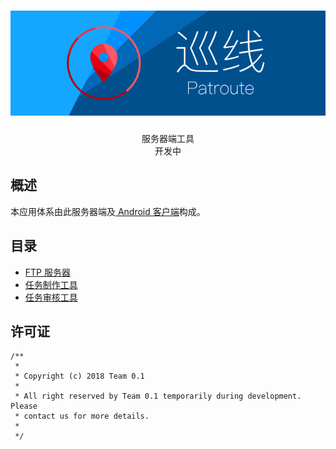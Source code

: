 <h1 align=center><img src="./Resource/Banner.svg" alt="Banner"></h1>

<p align="center">
    服务器端工具<br>
    开发中
</p>

## 概述
本应用体系由此服务器端及[ Android 客户端](https://github.com/lucka-me/Patroute-android)构成。

## 目录
* [FTP 服务器](./FTP%20Server/)
* [任务制作工具](./Mission%20Authoring%20Tool/)
* [任务审核工具](./Mission%20Review%20Tool/)

## 许可证
```
/**
 *
 * Copyright (c) 2018 Team 0.1
 *
 * All right reserved by Team 0.1 temporarily during development. Please
 * contact us for more details.
 *
 */
```
